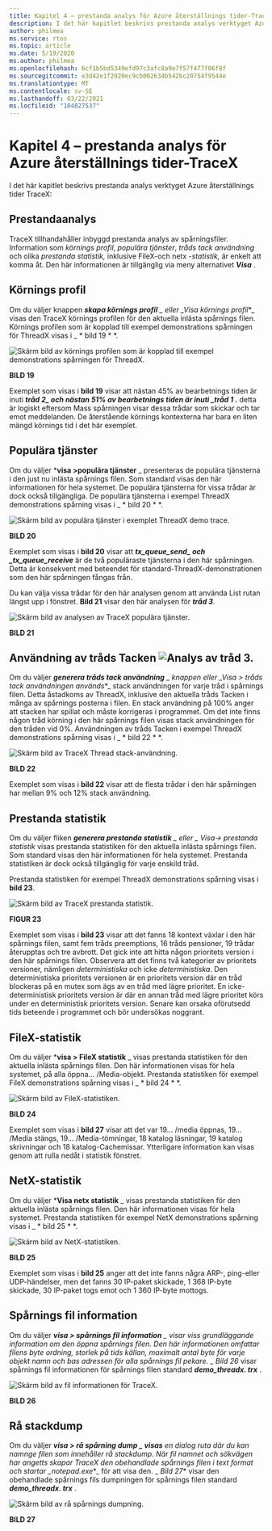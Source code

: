 ```yaml
---
title: Kapitel 4 – prestanda analys för Azure återställnings tider-TraceX
description: I det här kapitlet beskrivs prestanda analys verktyget Azure återställnings tider TraceX.
author: philmea
ms.service: rtos
ms.topic: article
ms.date: 5/19/2020
ms.author: philmea
ms.openlocfilehash: 6cf1b5bd5349efd97c3afc8a9e7f57f477f06f8f
ms.sourcegitcommit: e3d42e1f2920ec9cb002634b542bc20754f9544e
ms.translationtype: MT
ms.contentlocale: sv-SE
ms.lasthandoff: 03/22/2021
ms.locfileid: "104827537"
---
```

# <a name="chapter-4---azure-rtos-tracex-performance-analysis"></a>Kapitel 4 – prestanda analys för Azure återställnings tider-TraceX

I det här kapitlet beskrivs prestanda analys verktyget Azure återställnings tider TraceX:

## <a name="performance-analysis"></a>Prestandaanalys

TraceX tillhandahåller inbyggd prestanda analys av spårningsfiler. Information som *körnings profil*, *populära tjänster*, *tråds tack användning* och olika *prestanda statistik,* inklusive FileX-och netx *-statistik,* är enkelt att komma åt. Den här informationen är tillgänglig via meny alternativet ***Visa*** . 


## <a name="execution-profile"></a>Körnings profil

Om du väljer knappen ***skapa körnings profil** _ eller _*_Visa körnings profil_*_ visas den TraceX körnings profilen för den aktuella inlästa spårnings filen. Körnings profilen som är kopplad till exempel demonstrations spårningen för ThreadX visas i _ * bild 19 * *.

![Skärm bild av körnings profilen som är kopplad till exempel demonstrations spårningen för ThreadX.](./media/user-guide/execution_profile.png)

**BILD 19**

Exemplet som visas i **bild 19** visar att nästan 45% av bearbetnings tiden är inuti **_tråd 2_*_ och nästan 51% av bearbetnings tiden är inuti _*_tråd 1_ .** detta är logiskt eftersom Mass spårningen visar dessa trådar som skickar och tar emot meddelanden. De återstående körnings kontexterna har bara en liten mängd körnings tid i det här exemplet.

## <a name="popular-services"></a>Populära tjänster

Om du väljer ***visa >populära tjänster** _ presenteras de populära tjänsterna i den just nu inlästa spårnings filen. Som standard visas den här informationen för hela systemet. De populära tjänsterna för vissa trådar är dock också tillgängliga. De populära tjänsterna i exempel ThreadX demonstrations spårning visas i _ * bild 20 * *.

![Skärm bild av populära tjänster i exemplet ThreadX demo trace.](./media/user-guide/popular_services.png)

**BILD 20**

Exemplet som visas i **bild 20** visar att **_tx_queue_send_*_ och _*_tx_queue_receive_** är de två populäraste tjänsterna i den här spårningen. Detta är konsekvent med beteendet för standard-ThreadX-demonstrationen som den här spårningen fångas från.

Du kan välja vissa trådar för den här analysen genom att använda List rutan längst upp i fönstret. **Bild 21** visar den här analysen för **_tråd 3_**.

![Skärm bild av analysen av TraceX populära tjänster.](./media/user-guide/popular_services_thread3.png)

**BILD 21**

## <a name="thread-stack-usage-analysis-for-thread-3"></a>Användning av tråds Tacken ![Analys av tråd 3.](./media/user-guide/screen_shot_17.png)

Om du väljer ***generera tråds tack användning** _ knappen eller _*_Visa > tråds tack användningen används_*_ stack användningen för varje tråd i spårnings filen. Detta åstadkoms av ThreadX, inklusive den aktuella tråds Tacken i många av spårnings posterna i filen. En stack användning på 100% anger att stacken har spillat och måste korrigeras i programmet. Om det inte finns någon tråd körning i den här spårnings filen visas stack användningen för den tråden vid 0%. Användningen av tråds Tacken i exempel ThreadX demonstrations spårning visas i _ * bild 22 * *.

![Skärm bild av TraceX Thread stack-användning.](./media/user-guide/thread_stack_usage.png)

**BILD 22**

Exemplet som visas i **bild 22** visar att de flesta trådar i den här spårningen har mellan 9% och 12% stack användning.

## <a name="performance-statistics"></a>Prestanda statistik

Om du väljer fliken ***generera prestanda statistik** _ eller _ *_Visa-> prestanda statistik_** visas prestanda statistiken för den aktuella inlästa spårnings filen. Som standard visas den här informationen för hela systemet. Prestanda statistiken är dock också tillgänglig för varje enskild tråd.

Prestanda statistiken för exempel ThreadX demonstrations spårning visas i **bild 23**.

![Skärm bild av TraceX prestanda statistik.](./media/user-guide/performance_statistics.png)

**FIGUR 23**

Exemplet som visas i **bild 23** visar att det fanns 18 kontext växlar i den här spårnings filen, samt fem tråds preemptions, 16 tråds pensioner, 19 trådar återupptas och tre avbrott. Det gick inte att hitta någon prioritets version i den här spårnings filen. Observera att det finns två kategorier av prioritets versioner, nämligen *deterministiska* och icke *deterministiska*. Den deterministiska prioritets versionen är en prioritets version där en tråd blockeras på en mutex som ägs av en tråd med lägre prioritet. En icke-deterministisk prioritets version är där en annan tråd med lägre prioritet körs under en deterministisk prioritets version. Senare kan orsaka oförutsedd tids beteende i programmet och bör undersökas noggrant.

## <a name="filex-statistics"></a>FileX-statistik

Om du väljer ***visa > FileX statistik** _ visas prestanda statistiken för den aktuella inlästa spårnings filen. Den här informationen visas för hela systemet, på alla öppna... /Media-objekt. Prestanda statistiken för exempel FileX demonstrations spårning visas i _ * bild 24 * *.

![Skärm bild av FileX-statistiken.](./media/user-guide/filex_statistics.png)

**BILD 24**

Exemplet som visas i **bild 27** visar att det var 19... /media öppnas, 19... /Media stängs, 19... /Media-tömningar, 18 katalog läsningar, 19 katalog skrivningar och 18 katalog-Cachemissar. Ytterligare information kan visas genom att rulla nedåt i statistik fönstret.

## <a name="netx-statistics"></a>NetX-statistik

Om du väljer ***Visa netx statistik** _ visas prestanda statistiken för den aktuella inlästa spårnings filen. Den här informationen visas för hela systemet. Prestanda statistiken för exempel NetX demonstrations spårning visas i _ * bild 25 * *.

![Skärm bild av NetX-statistiken.](./media/user-guide/netx_statistics.png)

**BILD 25**

Exemplet som visas i **bild 25** anger att det inte fanns några ARP-, ping-eller UDP-händelser, men det fanns 30 IP-paket skickade, 1 368 IP-byte skickade, 30 IP-paket togs emot och 1 360 IP-byte mottogs.

## <a name="trace-file-information"></a>Spårnings fil information

Om du väljer ***visa > spårnings fil information** _ visar viss grundläggande information om den öppna spårnings filen. Den här informationen omfattar filens byte ordning, storlek på tids källan, maximalt antal byte för varje objekt namn och bas adressen för alla spårnings fil pekare. _ *Bild 26** visar spårnings fil informationen för spårnings filen standard **_demo_threadx. trx_** .

![Skärm bild av fil informationen för TraceX.](./media/user-guide/trace_file_info.png)

**BILD 26**

## <a name="raw-trace-dump"></a>Rå stackdump

Om du väljer ***visa > rå spårning dump _ visas** en dialog ruta där du kan namnge filen som innehåller rå stackdump. När fil namnet och sökvägen har angetts skapar TraceX den obehandlade spårnings filen i text format och startar _*_notepad.exe_*_ för att visa den. _ *Bild 27** visar den obehandlade spårnings fils dumpningen för spårnings filen standard **_demo_threadx. trx_** .

![Skärm bild av rå spårnings dumpning.](./media/user-guide/raw_trace_dump.png)

**BILD 27**
